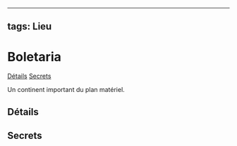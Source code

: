 
---
tags: Lieu
---

# Boletaria
<span class="nav">[Détails](#Détails) [Secrets](#Secrets)</span>

Un continent important du plan matériel. 

## Détails
## Secrets